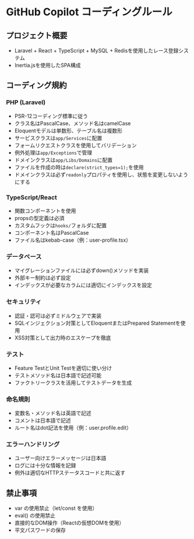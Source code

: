 # GitHub Copilot コーディングルール

## プロジェクト概要
- Laravel + React + TypeScript + MySQL + Redisを使用したレース登録システム
- Inertia.jsを使用したSPA構成

## コーディング規約

### PHP (Laravel)
- PSR-12コーディング標準に従う
- クラス名はPascalCase、メソッド名はcamelCase
- Eloquentモデルは単数形、テーブル名は複数形
- サービスクラスは`app/Services`に配置
- フォームリクエストクラスを使用してバリデーション
- 例外処理は`app/Exceptions`で管理
- ドメインクラスは`app/Libs/Domains`に配置
- ファイルを作成の時は`declare(strict_types=1);`を使用
- ドメインクラスは必ず`readonly`プロパティを使用し、状態を変更しないようにする

### TypeScript/React
- 関数コンポーネントを使用
- propsの型定義は必須
- カスタムフックは`hooks/`フォルダに配置
- コンポーネント名はPascalCase
- ファイル名はkebab-case（例：user-profile.tsx）

### データベース
- マイグレーションファイルには必ずdown()メソッドを実装
- 外部キー制約は必ず設定
- インデックスが必要なカラムには適切にインデックスを設定

### セキュリティ
- 認証・認可は必ずミドルウェアで実装
- SQLインジェクション対策としてEloquentまたはPrepared Statementを使用
- XSS対策として出力時のエスケープを徹底

### テスト
- Feature TestとUnit Testを適切に使い分け
- テストメソッド名は日本語で記述可能
- ファクトリークラスを活用してテストデータを生成

### 命名規則
- 変数名・メソッド名は英語で記述
- コメントは日本語で記述
- ルート名はdot記法を使用（例：user.profile.edit）

### エラーハンドリング
- ユーザー向けエラーメッセージは日本語
- ログには十分な情報を記録
- 例外は適切なHTTPステータスコードと共に返す

## 禁止事項
- var の使用禁止（let/const を使用）
- eval() の使用禁止
- 直接的なDOM操作（Reactの仮想DOMを使用）
- 平文パスワードの保存
